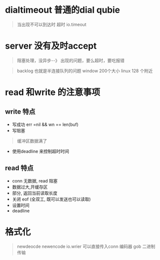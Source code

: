# dialtimeout 普通的dial qubie
>  当出现不可以到达时
>  超时 io.timeout  

# server 没有及时accept 
> 阻塞处理，没异步--》 出现的问题，要么超时，要吃报错

> backlog 也就是半连接队列的问题
> window 200个大小
> linux 128 个附近

#  read 和write 的注意事项
## write 特点
* 写成功 err =nil  && wn == len(buf)
* 写阻塞 
> 缓冲区数据满了
*  使用deadline 来控制超时时间

## read 特点
* conn 无数据, read 阻塞
* 数据过大,开缓存区
* 部分, 返回当前读取长度
* 关闭 eof   (全双工, 既可以发送也可以读取)
* 设置时间
* deadline 

# 格式化
> newdeocde newencode io.wrier 可以直接传入conn 编码器
> gob 二进制 传输

